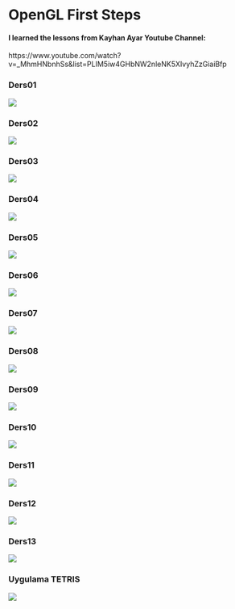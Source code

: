 # OpenGL First Steps
<h4>I learned the lessons from Kayhan Ayar Youtube Channel:</h4>  https://www.youtube.com/watch?v=_MhmHNbnhSs&list=PLIM5iw4GHbNW2nleNK5XIvyhZzGiaiBfp
<h3>Ders01</h3>
<img src="_ScreenShots/1.PNG">
<h3>Ders02</h3>
<img src="_ScreenShots/2.PNG">
<h3>Ders03</h3>
<img src="_ScreenShots/3.PNG">
<h3>Ders04</h3>
<img src="_ScreenShots/4.PNG">
<h3>Ders05</h3>
<img src="_ScreenShots/5.PNG">
<h3>Ders06</h3>
<img src="_ScreenShots/6.PNG">
<h3>Ders07</h3>
<img src="_ScreenShots/7.PNG">
<h3>Ders08</h3>
<img src="_ScreenShots/8.PNG">
<h3>Ders09</h3>
<img src="_ScreenShots/9.PNG">
<h3>Ders10</h3>
<img src="_ScreenShots/10.PNG">
<h3>Ders11</h3>
<img src="_ScreenShots/11.PNG">
<h3>Ders12</h3>
<img src="_ScreenShots/12.PNG">
<h3>Ders13</h3>
<img src="_ScreenShots/13.PNG">
<h3>Uygulama TETRIS</h3>
<img src="_ScreenShots/14.PNG">
